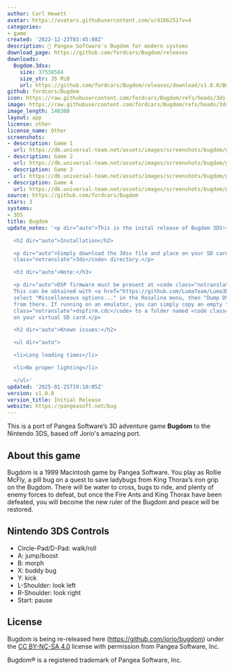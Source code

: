 ```yaml
---
author: Carl Hewett
avatar: https://avatars.githubusercontent.com/u/4166251?v=4
categories:
- game
created: '2022-12-23T03:45:08Z'
description: 🐛 Pangea Software's Bugdom for modern systems
download_page: https://github.com/fordcars/Bugdom/releases
downloads:
  Bugdom.3dsx:
    size: 37538584
    size_str: 35 MiB
    url: https://github.com/fordcars/Bugdom/releases/download/v1.0.0/Bugdom.3dsx
github: fordcars/Bugdom
icon: https://raw.githubusercontent.com/fordcars/Bugdom/refs/heads/3ds-new-port/packaging/Bugdom128.png
image: https://raw.githubusercontent.com/fordcars/Bugdom/refs/heads/3ds-new-port/docs/3ds/lawn_top_screen.png
image_length: 148308
layout: app
license: other
license_name: Other
screenshots:
- description: Game 1
  url: https://db.universal-team.net/assets/images/screenshots/bugdom/game-1.png
- description: Game 2
  url: https://db.universal-team.net/assets/images/screenshots/bugdom/game-2.png
- description: Game 3
  url: https://db.universal-team.net/assets/images/screenshots/bugdom/game-3.png
- description: Game 4
  url: https://db.universal-team.net/assets/images/screenshots/bugdom/game-4.png
source: https://github.com/fordcars/Bugdom
stars: 3
systems:
- 3DS
title: Bugdom
update_notes: '<p dir="auto">This is the inital release of Bugdom 3DS!</p>

  <h2 dir="auto">Installation</h2>

  <p dir="auto">Simply download the 3dsx file and place on your SD card in the <code
  class="notranslate">3ds</code> directory.</p>

  <h3 dir="auto">Note:</h3>

  <p dir="auto">DSP firmware must be present at <code class="notranslate">sdmc:/3ds/dspfirm.cdc</code>.
  This can be obtained with <a href="https://github.com/LumaTeam/Luma3DS">Luma3DS</a>—simply
  select "Miscellaneous options..." in the Rosalina menu, then "Dump DSP firmware"
  from there. If running on an emulator, you can simply copy an empty file named <code
  class="notranslate">dspfirm.cdc</code> to a folder named <code class="notranslate">3ds</code>
  on your virtual SD card.</p>

  <h2 dir="auto">Known issues:</h2>

  <ul dir="auto">

  <li>Long loading times</li>

  <li>No proper lighting</li>

  </ul>'
updated: '2025-01-25T19:10:05Z'
version: v1.0.0
version_title: Initial Release
website: https://pangeasoft.net/bug
---
```

This is a port of Pangea Software’s 3D adventure game **Bugdom** to the Nintendo 3DS, based off Jorio's amazing port.

## About this game

Bugdom is a 1999 Macintosh game by Pangea Software. You play as Rollie McFly, a pill bug on a quest to save ladybugs from King Thorax’s iron grip on the Bugdom. There will be water to cross, bugs to ride, and plenty of enemy forces to defeat, but once the Fire Ants and King Thorax have been defeated, you will become the new ruler of the Bugdom and peace will be restored.

## Nintendo 3DS Controls
* Circle-Pad/D-Pad: walk/roll
* A: jump/boost
* B: morph
* X: buddy bug
* Y: kick
* L-Shoulder: look left
* R-Shoulder: look right
* Start: pause

## License

Bugdom is being re-released here (https://github.com/jorio/bugdom) under the [CC BY-NC-SA 4.0](LICENSE.md) license with permission from Pangea Software, Inc.

Bugdom® is a registered trademark of Pangea Software, Inc.